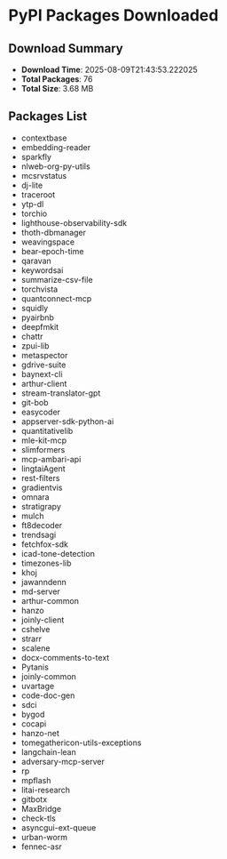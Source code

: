 # PyPI Packages Downloaded

## Download Summary
- **Download Time**: 2025-08-09T21:43:53.222025
- **Total Packages**: 76
- **Total Size**: 3.68 MB

## Packages List
- contextbase
- embedding-reader
- sparkfly
- nlweb-org-py-utils
- mcsrvstatus
- dj-lite
- traceroot
- ytp-dl
- torchio
- lighthouse-observability-sdk
- thoth-dbmanager
- weavingspace
- bear-epoch-time
- qaravan
- keywordsai
- summarize-csv-file
- torchvista
- quantconnect-mcp
- squidly
- pyairbnb
- deepfmkit
- chattr
- zpui-lib
- metaspector
- gdrive-suite
- baynext-cli
- arthur-client
- stream-translator-gpt
- git-bob
- easycoder
- appserver-sdk-python-ai
- quantitativelib
- mle-kit-mcp
- slimformers
- mcp-ambari-api
- lingtaiAgent
- rest-filters
- gradientvis
- omnara
- stratigrapy
- mulch
- ft8decoder
- trendsagi
- fetchfox-sdk
- icad-tone-detection
- timezones-lib
- khoj
- jawanndenn
- md-server
- arthur-common
- hanzo
- joinly-client
- cshelve
- strarr
- scalene
- docx-comments-to-text
- Pytanis
- joinly-common
- uvartage
- code-doc-gen
- sdci
- bygod
- cocapi
- hanzo-net
- tomegathericon-utils-exceptions
- langchain-lean
- adversary-mcp-server
- rp
- mpflash
- litai-research
- gitbotx
- MaxBridge
- check-tls
- asyncgui-ext-queue
- urban-worm
- fennec-asr
